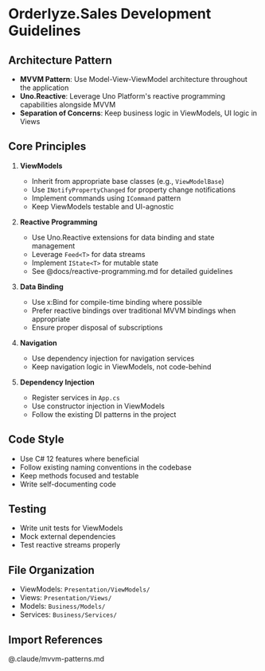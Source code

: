 # Orderlyze.Sales Development Guidelines

## Architecture Pattern
- **MVVM Pattern**: Use Model-View-ViewModel architecture throughout the application
- **Uno.Reactive**: Leverage Uno Platform's reactive programming capabilities alongside MVVM
- **Separation of Concerns**: Keep business logic in ViewModels, UI logic in Views

## Core Principles
1. **ViewModels**
   - Inherit from appropriate base classes (e.g., `ViewModelBase`)
   - Use `INotifyPropertyChanged` for property change notifications
   - Implement commands using `ICommand` pattern
   - Keep ViewModels testable and UI-agnostic

2. **Reactive Programming**
   - Use Uno.Reactive extensions for data binding and state management
   - Leverage `Feed<T>` for data streams
   - Implement `IState<T>` for mutable state
   - See @docs/reactive-programming.md for detailed guidelines

3. **Data Binding**
   - Use x:Bind for compile-time binding where possible
   - Prefer reactive bindings over traditional MVVM bindings when appropriate
   - Ensure proper disposal of subscriptions

4. **Navigation**
   - Use dependency injection for navigation services
   - Keep navigation logic in ViewModels, not code-behind

5. **Dependency Injection**
   - Register services in `App.cs`
   - Use constructor injection in ViewModels
   - Follow the existing DI patterns in the project

## Code Style
- Use C# 12 features where beneficial
- Follow existing naming conventions in the codebase
- Keep methods focused and testable
- Write self-documenting code

## Testing
- Write unit tests for ViewModels
- Mock external dependencies
- Test reactive streams properly

## File Organization
- ViewModels: `Presentation/ViewModels/`
- Views: `Presentation/Views/`
- Models: `Business/Models/`
- Services: `Business/Services/`

## Import References
@.claude/mvvm-patterns.md

